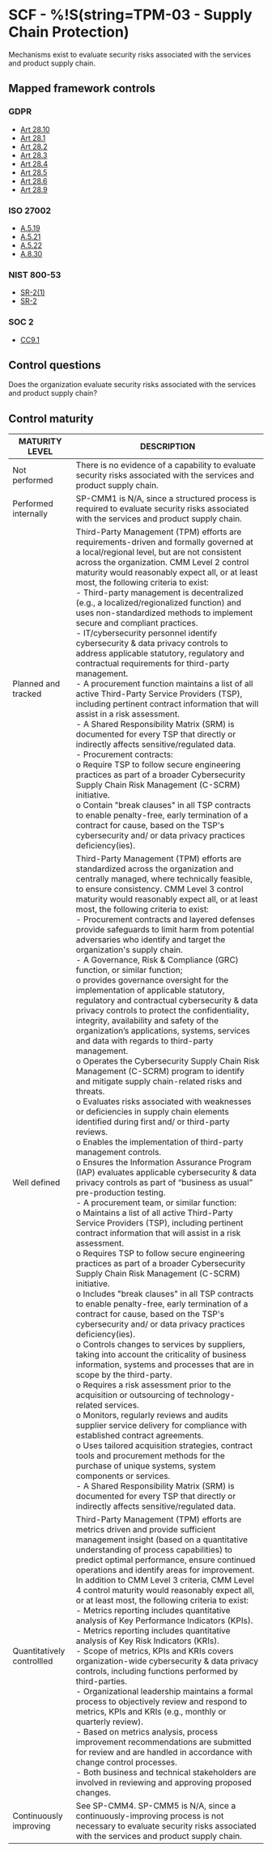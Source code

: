 # SCF - %!S(string=TPM-03 - Supply Chain Protection)
Mechanisms exist to evaluate security risks associated with the services and product supply chain. 
## Mapped framework controls
### GDPR
- [Art 28.10](../gdpr/art28.md#Article-2810)
- [Art 28.1](../gdpr/art28.md#Article-281)
- [Art 28.2](../gdpr/art28.md#Article-282)
- [Art 28.3](../gdpr/art28.md#Article-283)
- [Art 28.4](../gdpr/art28.md#Article-284)
- [Art 28.5](../gdpr/art28.md#Article-285)
- [Art 28.6](../gdpr/art28.md#Article-286)
- [Art 28.9](../gdpr/art28.md#Article-289)
### ISO 27002
- [A.5.19](../iso27002/a-5.md#a519)
- [A.5.21](../iso27002/a-5.md#a521)
- [A.5.22](../iso27002/a-5.md#a522)
- [A.8.30](../iso27002/a-8.md#a830)
### NIST 800-53
- [SR-2(1)](../nist80053/sr-2-1.md)
- [SR-2](../nist80053/sr-2.md)
### SOC 2
- [CC9.1](../soc2/cc91.md)
## Control questions
Does the organization evaluate security risks associated with the services and product supply chain? 
## Control maturity
|       MATURITY LEVEL       |                                                                                                                                                                                                                                                                                                                                                                                                                                                                                                                                                                                                                                                                                                                                                                                                                                                                                                                                                                                                                                                                                                                                                                                                                                                                                                                    DESCRIPTION                                                                                                                                                                                                                                                                                                                                                                                                                                                                                                                                                                                                                                                                                                                                                                                                                                                                                                                                                                                                                                                                                                                                                                                                                                                                                                                    |
|----------------------------|---------------------------------------------------------------------------------------------------------------------------------------------------------------------------------------------------------------------------------------------------------------------------------------------------------------------------------------------------------------------------------------------------------------------------------------------------------------------------------------------------------------------------------------------------------------------------------------------------------------------------------------------------------------------------------------------------------------------------------------------------------------------------------------------------------------------------------------------------------------------------------------------------------------------------------------------------------------------------------------------------------------------------------------------------------------------------------------------------------------------------------------------------------------------------------------------------------------------------------------------------------------------------------------------------------------------------------------------------------------------------------------------------------------------------------------------------------------------------------------------------------------------------------------------------------------------------------------------------------------------------------------------------------------------------------------------------------------------------------------------------------------------------------------------------------------------------------------------------------------------------------------------------------------------------------------------------------------------------------------------------------------------------------------------------------------------------------------------------------------------------------------------------------------------------------------------------------------------------------------------------------------------------------------------------------------------------------------------------------------------------------------------------------------------------------------------------------------------------------------------------------------------------------------------------------------------------------------------------------------------------------------------------|
| Not performed              | There is no evidence of a capability to evaluate security risks associated with the services and product supply chain.                                                                                                                                                                                                                                                                                                                                                                                                                                                                                                                                                                                                                                                                                                                                                                                                                                                                                                                                                                                                                                                                                                                                                                                                                                                                                                                                                                                                                                                                                                                                                                                                                                                                                                                                                                                                                                                                                                                                                                                                                                                                                                                                                                                                                                                                                                                                                                                                                                                                                                                            |
| Performed internally       | SP-CMM1 is N/A, since a structured process is required to evaluate security risks associated with the services and product supply chain.                                                                                                                                                                                                                                                                                                                                                                                                                                                                                                                                                                                                                                                                                                                                                                                                                                                                                                                                                                                                                                                                                                                                                                                                                                                                                                                                                                                                                                                                                                                                                                                                                                                                                                                                                                                                                                                                                                                                                                                                                                                                                                                                                                                                                                                                                                                                                                                                                                                                                                          |
| Planned and tracked        | Third-Party Management (TPM) efforts are requirements-driven and formally governed at a local/regional level, but are not consistent across the organization. CMM Level 2 control maturity would reasonably expect all, or at least most, the following criteria to exist:<br>- Third-party management is decentralized (e.g., a localized/regionalized function) and uses non-standardized methods to implement secure and compliant practices.<br>- IT/cybersecurity personnel identify cybersecurity & data privacy controls to address applicable statutory, regulatory and contractual requirements for third-party management.<br>- A procurement function maintains a list of all active Third-Party Service Providers (TSP), including pertinent contract information that will assist in a risk assessment.<br>- A Shared Responsibility Matrix (SRM) is documented for every TSP that directly or indirectly affects sensitive/regulated data.<br>- Procurement contracts:<br>o	Require TSP to follow secure engineering practices as part of a broader Cybersecurity Supply Chain Risk Management (C-SCRM) initiative.<br>o	Contain "break clauses" in all TSP contracts to enable penalty-free, early termination of a contract for cause, based on the TSP's cybersecurity and/ or data privacy practices deficiency(ies).                                                                                                                                                                                                                                                                                                                                                                                                                                                                                                                                                                                                                                                                                                                                                                                                                                                                                                                                                                                                                                                                                                                                                                                                                                                                                                             |
| Well defined               | Third-Party Management (TPM) efforts are standardized across the organization and centrally managed, where technically feasible, to ensure consistency. CMM Level 3 control maturity would reasonably expect all, or at least most, the following criteria to exist:<br>- Procurement contracts and layered defenses provide safeguards to limit harm from potential adversaries who identify and target the organization's supply chain.<br>- A Governance, Risk & Compliance (GRC) function, or similar function;<br>o	provides governance oversight for the implementation of applicable statutory, regulatory and contractual cybersecurity & data privacy controls to protect the confidentiality, integrity, availability and safety of the organization’s applications, systems, services and data with regards to third-party management.<br>o	Operates the Cybersecurity Supply Chain Risk Management (C-SCRM) program to identify and mitigate supply chain-related risks and threats.<br>o	Evaluates risks associated with weaknesses or deficiencies in supply chain elements identified during first and/ or third-party reviews. <br>o	Enables the implementation of third-party management controls.<br>o	Ensures the Information Assurance Program (IAP) evaluates applicable cybersecurity & data privacy controls as part of “business as usual” pre-production testing. <br>- A procurement team, or similar function:<br>o	Maintains a list of all active Third-Party Service Providers (TSP), including pertinent contract information that will assist in a risk assessment.<br>o	Requires TSP to follow secure engineering practices as part of a broader Cybersecurity Supply Chain Risk Management (C-SCRM) initiative.<br>o	Includes "break clauses" in all TSP contracts to enable penalty-free, early termination of a contract for cause, based on the TSP's cybersecurity and/ or data privacy practices deficiency(ies).<br>o	Controls changes to services by suppliers, taking into account the criticality of business information, systems and processes that are in scope by the third-party.<br>o	Requires a risk assessment prior to the acquisition or outsourcing of technology-related services.<br>o	Monitors, regularly reviews and audits supplier service delivery for compliance with established contract agreements. <br>o	Uses tailored acquisition strategies, contract tools and procurement methods for the purchase of unique systems, system components or services.<br>- A Shared Responsibility Matrix (SRM) is documented for every TSP that directly or indirectly affects sensitive/regulated data. |
| Quantitatively controllled | Third-Party Management (TPM) efforts are metrics driven and provide sufficient management insight (based on a quantitative understanding of process capabilities) to predict optimal performance, ensure continued operations and identify areas for improvement. In addition to CMM Level 3 criteria, CMM Level 4 control maturity would reasonably expect all, or at least most, the following criteria to exist:<br>- 	Metrics reporting includes quantitative analysis of Key Performance Indicators (KPIs).<br>- 	Metrics reporting includes quantitative analysis of Key Risk Indicators (KRIs).<br>- 	Scope of metrics, KPIs and KRIs covers organization-wide cybersecurity & data privacy controls, including functions performed by third-parties.<br>- 	Organizational leadership maintains a formal process to objectively review and respond to metrics, KPIs and KRIs (e.g., monthly or quarterly review).<br>- 	Based on metrics analysis, process improvement recommendations are submitted for review and are handled in accordance with change control processes.<br>- 	Both business and technical stakeholders are involved in reviewing and approving proposed changes.                                                                                                                                                                                                                                                                                                                                                                                                                                                                                                                                                                                                                                                                                                                                                                                                                                                                                                                                                                                                                                                                                                                                                                                                                                                                                                                                                                                                                                                            |
| Continuously improving     | See SP-CMM4. SP-CMM5 is N/A, since a continuously-improving process is not necessary to evaluate security risks associated with the services and product supply chain.                                                                                                                                                                                                                                                                                                                                                                                                                                                                                                                                                                                                                                                                                                                                                                                                                                                                                                                                                                                                                                                                                                                                                                                                                                                                                                                                                                                                                                                                                                                                                                                                                                                                                                                                                                                                                                                                                                                                                                                                                                                                                                                                                                                                                                                                                                                                                                                                                                                                            |
